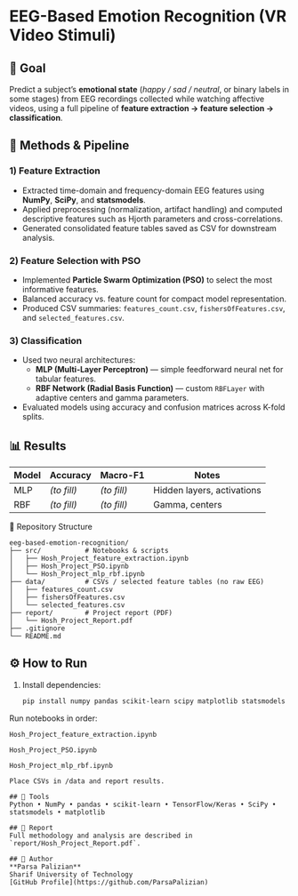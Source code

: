 ﻿# EEG-Based Emotion Recognition (VR Video Stimuli)

## 🎯 Goal
Predict a subject’s **emotional state** (*happy / sad / neutral*, or binary labels in some stages) from EEG recordings collected while watching affective videos, using a full pipeline of **feature extraction → feature selection → classification**.

## 🧪 Methods & Pipeline

### 1) Feature Extraction
- Extracted time-domain and frequency-domain EEG features using **NumPy**, **SciPy**, and **statsmodels**.
- Applied preprocessing (normalization, artifact handling) and computed descriptive features such as Hjorth parameters and cross-correlations.
- Generated consolidated feature tables saved as CSV for downstream analysis.

### 2) Feature Selection with PSO
- Implemented **Particle Swarm Optimization (PSO)** to select the most informative features.
- Balanced accuracy vs. feature count for compact model representation.
- Produced CSV summaries: `features_count.csv`, `fishersOfFeatures.csv`, and `selected_features.csv`.

### 3) Classification
- Used two neural architectures:
  - **MLP (Multi-Layer Perceptron)** — simple feedforward neural net for tabular features.
  - **RBF Network (Radial Basis Function)** — custom `RBFLayer` with adaptive centers and gamma parameters.
- Evaluated models using accuracy and confusion matrices across K-fold splits.

## 📊 Results
| Model | Accuracy | Macro-F1 | Notes |
|--------|-----------|-----------|--------|
| MLP | *(to fill)* | *(to fill)* | Hidden layers, activations |
| RBF | *(to fill)* | *(to fill)* | Gamma, centers |

📂 Repository Structure
```text
eeg-based-emotion-recognition/
├── src/           # Notebooks & scripts
│   ├── Hosh_Project_feature_extraction.ipynb
│   ├── Hosh_Project_PSO.ipynb
│   └── Hosh_Project_mlp_rbf.ipynb
├── data/          # CSVs / selected feature tables (no raw EEG)
│   ├── features_count.csv
│   ├── fishersOfFeatures.csv
│   └── selected_features.csv
├── report/        # Project report (PDF)
│   └── Hosh_Project_Report.pdf
├── .gitignore
└── README.md
```

## ⚙️ How to Run
1. Install dependencies:
   ```bash
   pip install numpy pandas scikit-learn scipy matplotlib statsmodels tensorflow
Run notebooks in order:
```
Hosh_Project_feature_extraction.ipynb

Hosh_Project_PSO.ipynb

Hosh_Project_mlp_rbf.ipynb

Place CSVs in /data and report results.

## 🧠 Tools
Python • NumPy • pandas • scikit-learn • TensorFlow/Keras • SciPy • statsmodels • matplotlib

## 📄 Report
Full methodology and analysis are described in `report/Hosh_Project_Report.pdf`.

## 👤 Author
**Parsa Palizian**  
Sharif University of Technology  
[GitHub Profile](https://github.com/ParsaPalizian)
